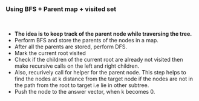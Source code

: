 ### Using BFS + Parent map + visited set
​
- **The idea is to keep track of the parent node while traversing the tree.**
- Perform BFS and store the parents of the nodes in a map.
- After all the parents are stored, perform DFS.
- Mark the current root visited
- Check if the children of the current root are already not visited then make recursive calls on the left and right children.
- Also, recurively call for helper for the parent node. This step helps to find the nodes at k distance from the target node if the nodes are not in the path from the root to target i.e lie in other subtree.
- Push the node to the answer vector, when k becomes 0.
​
​
